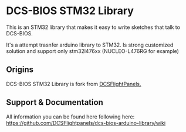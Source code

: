 # DCS-BIOS STM32 Library

This is an STM32 library that makes it easy to write sketches that talk to DCS-BIOS.

It's a attempt trasnfer arduino library to STM32. Is strong customized solution and support only stm32l476xx (NUCLEO-L476RG for example)

## Origins

DCS-BIOS STM32 Library is fork from [DCSFlightPanels.](https://github.com/DCSFlightpanels/dcs-bios-arduino-library)

## Support & Documentation

All information you can be found here following here: https://github.com/DCSFlightpanels/dcs-bios-arduino-library/wiki
